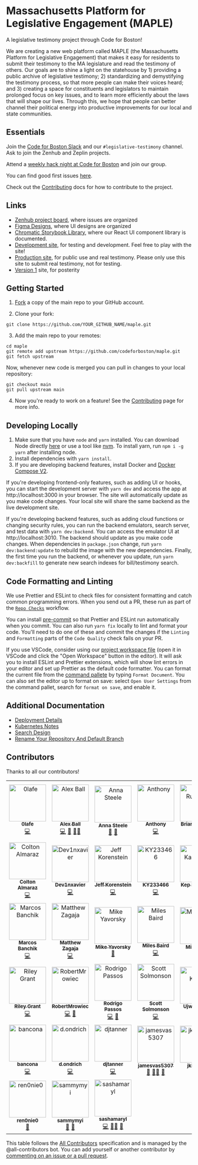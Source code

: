 # Massachusetts Platform for Legislative Engagement (MAPLE)

A legislative testimony project through Code for Boston!

We are creating a new web platform called MAPLE (the Massachusetts Platform for Legislative Engagement) that makes it easy for residents to submit their testimony to the MA legislature and read the testimony of others. Our goals are to shine a light on the statehouse by 1) providing a public archive of legislative testimony; 2) standardizing and demystifying the testimony process, so that more people can make their voices heard; and 3) creating a space for constituents and legislators to maintain prolonged focus on key issues, and to learn more efficiently about the laws that will shape our lives. Through this, we hope that people can better channel their political energy into productive improvements for our local and state communities.

## Essentials

Join the [Code for Boston Slack](https://communityinviter.com/apps/cfb-public/default-badge) and our `#legislative-testimony` channel. Ask to join the Zenhub and Zeplin projects.

Attend a [weekly hack night at Code for Boston](https://www.meetup.com/code-for-boston/events/) and join our group.

You can find good first issues [here](https://github.com/codeforboston/maple/issues?q=is%3Aopen+is%3Aissue+label%3A%22good+first+issue%22).

Check out the [Contributing](./Contributing.md) docs for how to contribute to the project.

## Links

- [Zenhub project board](https://app.zenhub.com/workspaces/design-and-development-629389aa02e9d200139c90b8/board), where issues are organized
- [Figma Designs](https://www.figma.com/file/Uyh2NXGTCX60mkse2NVBH7/MAPLE), where UI designs are organized
- [Chromatic Storybook Library](https://www.chromatic.com/library?appId=634f3926f2a0d0f0195eefd7&branch=main), where our React UI component library is documented.
- [Development site](https://digital-testimony-dev.web.app), for testing and development. Feel free to play with the site!
- [Production site](https://mapletestimony.org), for public use and real testimony. Please only use this site to submit real testimony, not for testing.
- [Version 1](https://goodgovproject.com/) site, for posterity

## Getting Started

1. [Fork](https://docs.github.com/en/github/getting-started-with-github/fork-a-repo) a copy of the main repo to your GitHub account.

2. Clone your fork:

```
git clone https://github.com/YOUR_GITHUB_NAME/maple.git
```

3. Add the main repo to your remotes:

```
cd maple
git remote add upstream https://github.com/codeforboston/maple.git
git fetch upstream
```

Now, whenever new code is merged you can pull in changes to your local repository:

```
git checkout main
git pull upstream main
```

4. Now you're ready to work on a feature! See the [Contributing](./Contributing.md) page for more info.

## Developing Locally

1. Make sure that you have `node` and `yarn` installed. You can download Node directly [here](https://nodejs.org/en/download/) or use a tool like [nvm](https://github.com/nvm-sh/nvm). To install yarn, run `npm i -g yarn` after installing node.
2. Install dependencies with `yarn install`.
3. If you are developing backend features, install Docker and [Docker Compose V2](https://docs.docker.com/compose/install/).

If you're developing frontend-only features, such as adding UI or hooks, you can start the development server with `yarn dev` and access the app at http://localhost:3000 in your browser. The site will automatically update as you make code changes. Your local site will share the same backend as the live development site.

If you're developing backend features, such as adding cloud functions or changing security rules, you can run the backend emulators, search server, and test data with `yarn dev:backend`. You can access the emulator UI at http://localhost:3010. The backend should update as you make code changes. When dependencies in `package.json` change, run `yarn dev:backend:update` to rebuild the image with the new dependencies. Finally, the first time you run the backend, or whenever you update, run `yarn dev:backfill` to generate new search indexes for bill/testimony search.

## Code Formatting and Linting

We use Prettier and ESLint to check files for consistent formatting and catch common programming errors. When you send out a PR, these run as part of the [`Repo Checks`](https://github.com/codeforboston/maple/actions/workflows/repo-checks.yml) workflow.

You can install [pre-commit](https://pre-commit.com/) so that Prettier and ESLint run automatically when you commit. You can also run `yarn fix` locally to lint and format your code. You'll need to do one of these and commit the changes if the `Linting` and `Formatting` parts of the `Code Quality` check fails on your PR.

If you use VSCode, consider using our [project workspace file](https://github.com/codeforboston/maple/blob/main/project.code-workspace) (open it in VSCode and click the "Open Workspace" button in the editor). It will ask you to install ESLint and Prettier extensions, which will show lint errors in your editor and set up Prettier as the default code formatter. You can format the current file from the [command pallete](https://code.visualstudio.com/docs/getstarted/userinterface#_command-palette) by typing `Format Document`. You can also set the editor up to format on save: select `Open User Settings` from the command pallet, search for `format on save`, and enable it.

## Additional Documentation

- [Deployment Details](./Deployment.md)
- [Kubernetes Notes](./Kubernetes.md)
- [Search Design](./Search.md)
- [Rename Your Repository And Default Branch](./Rename-Repo-Default-Branch.md)

## Contributors

Thanks to all our contributors!

<!-- ALL-CONTRIBUTORS-LIST:START - Do not remove or modify this section -->
<!-- prettier-ignore-start -->
<!-- markdownlint-disable -->
<table>
  <tbody>
    <tr>
      <td align="center"><a href="https://github.com/0lafe"><img src="https://avatars.githubusercontent.com/u/21280852?v=4?s=100" width="100px;" alt="0lafe"/><br /><sub><b>0lafe</b></sub></a><br /><a href="https://github.com/codeforboston/maple/commits?author=0lafe" title="Code">💻</a></td>
      <td align="center"><a href="https://github.com/alexjball"><img src="https://avatars.githubusercontent.com/u/8595776?v=4?s=100" width="100px;" alt="Alex Ball"/><br /><sub><b>Alex Ball</b></sub></a><br /><a href="https://github.com/codeforboston/maple/commits?author=alexjball" title="Code">💻</a> <a href="https://github.com/codeforboston/maple/pulls?q=is%3Apr+reviewed-by%3Aalexjball" title="Reviewed Pull Requests">👀</a> <a href="#mentoring-alexjball" title="Mentoring">🧑‍🏫</a></td>
      <td align="center"><a href="https://github.com/AnnaKSteele"><img src="https://avatars.githubusercontent.com/u/6483197?v=4?s=100" width="100px;" alt="Anna Steele"/><br /><sub><b>Anna Steele</b></sub></a><br /><a href="#business-AnnaKSteele" title="Business development">💼</a> <a href="#projectManagement-AnnaKSteele" title="Project Management">📆</a></td>
      <td align="center"><a href="https://github.com/Tcoding12"><img src="https://avatars.githubusercontent.com/u/78769953?v=4?s=100" width="100px;" alt="Anthony "/><br /><sub><b>Anthony </b></sub></a><br /><a href="https://github.com/codeforboston/maple/commits?author=Tcoding12" title="Code">💻</a></td>
      <td align="center"><a href="https://bhrutledge.com/"><img src="https://avatars.githubusercontent.com/u/1326704?v=4?s=100" width="100px;" alt="Brian Rutledge"/><br /><sub><b>Brian Rutledge</b></sub></a><br /><a href="https://github.com/codeforboston/maple/commits?author=bhrutledge" title="Code">💻</a></td>
      <td align="center"><a href="https://github.com/bhinebaugh"><img src="https://avatars.githubusercontent.com/u/466561?v=4?s=100" width="100px;" alt="Byron Kent Hinebaugh"/><br /><sub><b>Byron Kent Hinebaugh</b></sub></a><br /><a href="https://github.com/codeforboston/maple/commits?author=bhinebaugh" title="Code">💻</a></td>
      <td align="center"><a href="https://github.com/cbmacd1213"><img src="https://avatars.githubusercontent.com/u/67985403?v=4?s=100" width="100px;" alt="Colin MacDonald"/><br /><sub><b>Colin MacDonald</b></sub></a><br /><a href="https://github.com/codeforboston/maple/commits?author=cbmacd1213" title="Code">💻</a></td>
    </tr>
    <tr>
      <td align="center"><a href="https://github.com/almaraz333"><img src="https://avatars.githubusercontent.com/u/60356596?v=4?s=100" width="100px;" alt="Colton Almaraz"/><br /><sub><b>Colton Almaraz</b></sub></a><br /><a href="https://github.com/codeforboston/maple/commits?author=almaraz333" title="Code">💻</a></td>
      <td align="center"><a href="https://github.com/Dev1nxavier"><img src="https://avatars.githubusercontent.com/u/7763861?v=4?s=100" width="100px;" alt="Dev1nxavier"/><br /><sub><b>Dev1nxavier</b></sub></a><br /><a href="https://github.com/codeforboston/maple/commits?author=Dev1nxavier" title="Code">💻</a></td>
      <td align="center"><a href="https://github.com/jkoren"><img src="https://avatars.githubusercontent.com/u/67333843?v=4?s=100" width="100px;" alt="Jeff Korenstein"/><br /><sub><b>Jeff Korenstein</b></sub></a><br /><a href="https://github.com/codeforboston/maple/commits?author=jkoren" title="Code">💻</a></td>
      <td align="center"><a href="https://github.com/KY233466"><img src="https://avatars.githubusercontent.com/u/81402259?v=4?s=100" width="100px;" alt="KY233466"/><br /><sub><b>KY233466</b></sub></a><br /><a href="https://github.com/codeforboston/maple/commits?author=KY233466" title="Code">💻</a></td>
      <td align="center"><a href="https://kepweb.dev/"><img src="https://avatars.githubusercontent.com/u/19396186?v=4?s=100" width="100px;" alt="Kep Kaeppeler"/><br /><sub><b>Kep Kaeppeler</b></sub></a><br /><a href="https://github.com/codeforboston/maple/commits?author=Keparoo" title="Code">💻</a></td>
      <td align="center"><a href="https://github.com/pololeningcelaya"><img src="https://avatars.githubusercontent.com/u/57147656?v=4?s=100" width="100px;" alt="Leopoldo Lening Celaya"/><br /><sub><b>Leopoldo Lening Celaya</b></sub></a><br /><a href="https://github.com/codeforboston/maple/commits?author=pololeningcelaya" title="Code">💻</a></td>
      <td align="center"><a href="https://github.com/luke-rucker"><img src="https://avatars.githubusercontent.com/u/10203352?v=4?s=100" width="100px;" alt="Luke Rucker"/><br /><sub><b>Luke Rucker</b></sub></a><br /><a href="https://github.com/codeforboston/maple/commits?author=luke-rucker" title="Code">💻</a></td>
    </tr>
    <tr>
      <td align="center"><a href="https://github.com/NONstiky"><img src="https://avatars.githubusercontent.com/u/16812993?v=4?s=100" width="100px;" alt="Marcos Banchik"/><br /><sub><b>Marcos Banchik</b></sub></a><br /><a href="https://github.com/codeforboston/maple/commits?author=NONstiky" title="Code">💻</a></td>
      <td align="center"><a href="https://www.zagaja.com/"><img src="https://avatars.githubusercontent.com/u/565647?v=4?s=100" width="100px;" alt="Matthew Zagaja"/><br /><sub><b>Matthew Zagaja</b></sub></a><br /><a href="https://github.com/codeforboston/maple/commits?author=mzagaja" title="Code">💻</a></td>
      <td align="center"><a href="https://github.com/mikeyavorsky"><img src="https://avatars.githubusercontent.com/u/1855512?v=4?s=100" width="100px;" alt="Mike Yavorsky"/><br /><sub><b>Mike Yavorsky</b></sub></a><br /><a href="#design-mikeyavorsky" title="Design">🎨</a></td>
      <td align="center"><a href="https://github.com/kilometers"><img src="https://avatars.githubusercontent.com/u/6674848?v=4?s=100" width="100px;" alt="Miles Baird"/><br /><sub><b>Miles Baird</b></sub></a><br /><a href="https://github.com/codeforboston/maple/commits?author=kilometers" title="Code">💻</a></td>
      <td align="center"><a href="https://minqichai.notion.site/"><img src="https://avatars.githubusercontent.com/u/44985426?v=4?s=100" width="100px;" alt="Minqi Chai"/><br /><sub><b>Minqi Chai</b></sub></a><br /><a href="#userTesting-mchai1218" title="User Testing">📓</a></td>
      <td align="center"><a href="https://github.com/nesanders"><img src="https://avatars.githubusercontent.com/u/1727426?v=4?s=100" width="100px;" alt="Nathan Sanders"/><br /><sub><b>Nathan Sanders</b></sub></a><br /><a href="https://github.com/codeforboston/maple/commits?author=nesanders" title="Code">💻</a> <a href="#business-nesanders" title="Business development">💼</a> <a href="#fundingFinding-nesanders" title="Funding Finding">🔍</a></td>
      <td align="center"><a href="https://www.richardkwon.com/"><img src="https://avatars.githubusercontent.com/u/24848125?v=4?s=100" width="100px;" alt="Richard Kwon"/><br /><sub><b>Richard Kwon</b></sub></a><br /><a href="https://github.com/codeforboston/maple/commits?author=Rae-Kwon" title="Code">💻</a></td>
    </tr>
    <tr>
      <td align="center"><a href="https://github.com/rileyhgrant"><img src="https://avatars.githubusercontent.com/u/59549713?v=4?s=100" width="100px;" alt="Riley Grant"/><br /><sub><b>Riley Grant</b></sub></a><br /><a href="https://github.com/codeforboston/maple/commits?author=rileyhgrant" title="Code">💻</a></td>
      <td align="center"><a href="https://github.com/RobertMrowiec"><img src="https://avatars.githubusercontent.com/u/25043084?v=4?s=100" width="100px;" alt="RobertMrowiec"/><br /><sub><b>RobertMrowiec</b></sub></a><br /><a href="https://github.com/codeforboston/maple/commits?author=RobertMrowiec" title="Code">💻</a> <a href="https://github.com/codeforboston/maple/pulls?q=is%3Apr+reviewed-by%3ARobertMrowiec" title="Reviewed Pull Requests">👀</a></td>
      <td align="center"><a href="https://rodrigopassos.com/"><img src="https://avatars.githubusercontent.com/u/994788?v=4?s=100" width="100px;" alt="Rodrigo Passos"/><br /><sub><b>Rodrigo Passos</b></sub></a><br /><a href="https://github.com/codeforboston/maple/commits?author=webrgp" title="Code">💻</a> <a href="https://github.com/codeforboston/maple/pulls?q=is%3Apr+reviewed-by%3Awebrgp" title="Reviewed Pull Requests">👀</a></td>
      <td align="center"><a href="https://github.com/ssolmonson"><img src="https://avatars.githubusercontent.com/u/58236786?v=4?s=100" width="100px;" alt="Scott Solmonson"/><br /><sub><b>Scott Solmonson</b></sub></a><br /><a href="https://github.com/codeforboston/maple/commits?author=ssolmonson" title="Code">💻</a></td>
      <td align="center"><a href="https://github.com/ujwalkumar1995"><img src="https://avatars.githubusercontent.com/u/20976813?v=4?s=100" width="100px;" alt="Ujwal Kumar"/><br /><sub><b>Ujwal Kumar</b></sub></a><br /><a href="https://github.com/codeforboston/maple/commits?author=ujwalkumar1995" title="Code">💻</a></td>
      <td align="center"><a href="https://github.com/veronicaadler"><img src="https://avatars.githubusercontent.com/u/83320256?v=4?s=100" width="100px;" alt="Veronica Adler"/><br /><sub><b>Veronica Adler</b></sub></a><br /><a href="https://github.com/codeforboston/maple/commits?author=veronicaadler" title="Code">💻</a></td>
      <td align="center"><a href="https://github.com/arutfield"><img src="https://avatars.githubusercontent.com/u/36383013?v=4?s=100" width="100px;" alt="arutfield"/><br /><sub><b>arutfield</b></sub></a><br /><a href="https://github.com/codeforboston/maple/commits?author=arutfield" title="Code">💻</a></td>
    </tr>
    <tr>
      <td align="center"><a href="https://github.com/bancona"><img src="https://avatars.githubusercontent.com/u/5554068?v=4?s=100" width="100px;" alt="bancona"/><br /><sub><b>bancona</b></sub></a><br /><a href="https://github.com/codeforboston/maple/commits?author=bancona" title="Code">💻</a></td>
      <td align="center"><a href="https://github.com/d-ondrich"><img src="https://avatars.githubusercontent.com/u/25425042?v=4?s=100" width="100px;" alt="d.ondrich"/><br /><sub><b>d.ondrich</b></sub></a><br /><a href="https://github.com/codeforboston/maple/commits?author=d-ondrich" title="Code">💻</a></td>
      <td align="center"><a href="https://github.com/djtanner"><img src="https://avatars.githubusercontent.com/u/3960256?v=4?s=100" width="100px;" alt="djtanner"/><br /><sub><b>djtanner</b></sub></a><br /><a href="https://github.com/codeforboston/maple/commits?author=djtanner" title="Code">💻</a></td>
      <td align="center"><a href="https://github.com/jamesvas5307"><img src="https://avatars.githubusercontent.com/u/14347149?v=4?s=100" width="100px;" alt="jamesvas5307"/><br /><sub><b>jamesvas5307</b></sub></a><br /><a href="#design-jamesvas5307" title="Design">🎨</a> <a href="#mentoring-jamesvas5307" title="Mentoring">🧑‍🏫</a> <a href="#userTesting-jamesvas5307" title="User Testing">📓</a></td>
      <td align="center"><a href="https://github.com/jkinzer85"><img src="https://avatars.githubusercontent.com/u/80472427?v=4?s=100" width="100px;" alt="jkinzer85"/><br /><sub><b>jkinzer85</b></sub></a><br /><a href="#userTesting-jkinzer85" title="User Testing">📓</a></td>
      <td align="center"><a href="https://github.com/mmailloux22"><img src="https://avatars.githubusercontent.com/u/48417120?v=4?s=100" width="100px;" alt="mmailloux22"/><br /><sub><b>mmailloux22</b></sub></a><br /><a href="https://github.com/codeforboston/maple/commits?author=mmailloux22" title="Code">💻</a></td>
      <td align="center"><a href="https://github.com/mvictor55"><img src="https://avatars.githubusercontent.com/u/71357256?v=4?s=100" width="100px;" alt="mvictor55"/><br /><sub><b>mvictor55</b></sub></a><br /><a href="#business-mvictor55" title="Business development">💼</a> <a href="#projectManagement-mvictor55" title="Project Management">📆</a> <a href="#fundingFinding-mvictor55" title="Funding Finding">🔍</a> <a href="https://github.com/codeforboston/maple/commits?author=mvictor55" title="Code">💻</a></td>
    </tr>
    <tr>
      <td align="center"><a href="https://github.com/ren0nie0"><img src="https://avatars.githubusercontent.com/u/32780767?v=4?s=100" width="100px;" alt="ren0nie0"/><br /><sub><b>ren0nie0</b></sub></a><br /><a href="#research-ren0nie0" title="Research">🔬</a></td>
      <td align="center"><a href="https://github.com/sammymyi"><img src="https://avatars.githubusercontent.com/u/105759252?v=4?s=100" width="100px;" alt="sammymyi"/><br /><sub><b>sammymyi</b></sub></a><br /><a href="#design-sammymyi" title="Design">🎨</a> <a href="#userTesting-sammymyi" title="User Testing">📓</a></td>
      <td align="center"><a href="https://github.com/sashamaryl"><img src="https://avatars.githubusercontent.com/u/30247522?v=4?s=100" width="100px;" alt="sashamaryl"/><br /><sub><b>sashamaryl</b></sub></a><br /><a href="https://github.com/codeforboston/maple/commits?author=sashamaryl" title="Code">💻</a> <a href="#mentoring-sashamaryl" title="Mentoring">🧑‍🏫</a> <a href="#research-sashamaryl" title="Research">🔬</a></td>
    </tr>
  </tbody>
</table>

<!-- markdownlint-restore -->
<!-- prettier-ignore-end -->

<!-- ALL-CONTRIBUTORS-LIST:END -->

This table follows the [All Contributors](https://allcontributors.org/) specification and is managed by the @all-contributors bot. You can add yourself or another contributor by [commenting on an issue or a pull request](https://allcontributors.org/docs/en/bot/usage).
